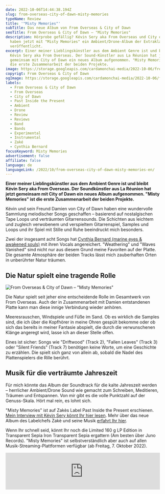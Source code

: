 ```yaml
---
date: 2022-10-06T14:44:38.194Z
slug: from-overseas-city-of-dawn-misty-memories
typeName: Review
title: '"Misty Memories"'
subTitle: Das neue Album von From Overseas & City of Dawn
seoTitle: From Overseas & City of Dawn – "Misty Memories"
description: Hörprobe gefällig? Kévin Sery aka From Overseas und City of Dawn
  haben jetzt mit "Misty Memories" ein Ambient/Drone-Album der Extraklasse
  veröffentlicht.
excerpt: Einer meiner Lieblingskünstler aus dem Ambient Genre ist und bleibt
  Kévin Sery aka From Overseas. Der Sound-Künstler aus La Réunion hat jetzt
  gemeinsam mit City of Dawn ein neues Album aufgenommen. "Misty Memories" ist
  die erste Zusammenarbeit der beiden Projekte.
image: https://storage.googleapis.com/cardamonchai-media/2022-10-06/from-overseas-city-of-dawn-misty-memories-jpg-imagine-f8f8f8_f5f2e9_1024_768/640.webp
copyrigt: From Overseas & City of Dawn
ogImage: https://storage.googleapis.com/cardamonchai-media/2022-10-06/from-overseas-city-of-dawn-misty-memories-fb-jpeg-imagine-f8f8f8_dedbd4_1200_628/640.webp
labels:
  - From Overseas & City of Dawn
  - From Overseas
  - City of Dawn
  - Past Inside the Present
  - Ambient
  - Drone
  - Review
  - Reviews
  - Band
  - Bands
  - Experimental
  - Instrumental
  - Zaké
  - Cynthia Bernard
focusKeyword: Misty Memories
advertisement: false
affiliate: false
language: de
languageLink: /2022/10/from-overseas-city-of-dawn-misty-memories-en/
---
```

**Einer meiner Lieblingskünstler aus dem Ambient Genre ist und bleibt Kévin Sery aka From Overseas. Der Soundkünstler aus La Réunion hat jetzt gemeinsam mit City of Dawn ein neues Album aufgenommen. "Misty Memories" ist die erste Zusammenarbeit der beiden Projekte.**

Kévin und sein Freund Damien von City of Dawn haben eine wundervolle Sammlung melodischer Songs geschaffen – basierend auf nostalgischen Tape Loops und verträumten Gitarrensounds. Die Schichten aus leichtem und zugleich verwobenem und verspieltem Gitarrenspiel, Samples und Loops und ihr Spiel mit Stille und Ruhe beeindruckt mich besonders. 

Zwei der insgesamt acht Songs hat [Cynthia Bernard (marine eyes & awakened souls)](/2021/10/awakened-souls/) mit ihren Vocals angereichert. "Weathering" und "Waves Vanished" sind nicht nur aus diesem Grund meine Favoriten auf der Platte. Die gesamte Atmosphäre der beiden Tracks lässt mich zauberhaften Orten in unberührter Natur träumen.

## Die Natur spielt eine tragende Rolle

![From Overseas & City of Dawn – "Misty Memories"](https://storage.googleapis.com/cardamonchai-media/2022-10-06/from-overseas-city-of-dawn-misty-memories-vinyl-jpg-imagine-f8f8f8_d6d4cf_1024_768/640.webp "From Overseas & City of Dawn – \"Misty Memories\"")

Die Natur spielt seit jeher eine entscheidende Rolle im Gesamtwerk von From Overseas. Auch der in Zusammenarbeit mit Damien entstandenen Platte kann man diese innige Verbindung wieder anhören. 

Meeresrauschen, Windspiele und Füße im Sand. Ob es wirklich die Samples sind, die ich über die Kopfhörer in meine Ohren gespült bekomme oder ob sich das bereits in meiner Fantasie abspielt, die durch die verwunschenen Klänge angeregt wird, lasse ich an dieser Stelle offen.

Eines ist sicher: Songs wie "Driftwood" (Track 2), "Fallen Leaves" (Track 3) oder "Silent Friends" (Track 7) benötigen keine Worte, um eine Geschichte zu erzählen. Die spielt sich ganz von allein ab, sobald die Nadel des Plattenspielers die Rille berührt.

## Musik für die verträumte Jahreszeit

Für mich könnte das Album der Soundtrack für die kalte Jahreszeit werden – herrlicher Ambient/Drone Sound wie gemacht zum Schreiben, Meditieren, Träumen und Entspannen. Von mir gibt es die volle Punktzahl auf der Genuss-Skala. Hört mal rein, es lohnt sich.

"Misty Memories" ist auf Zakès Label Past Inside the Present erschienen. [Mein Interview mit Kévin Sery könnt Ihr hier lesen](/2020/04/from-overseas-interview/). Mehr über das neue Album des Labelchefs Zakè und seine Musik [erfahrt Ihr hier](/2022/05/zake-sound-space-variations/).

Wenn Ihr schnell seid, könnt Ihr noch die Limited 160 g LP Edition in Transparent Sepia Iron Transparent Sepia ergattern (Am besten über Juno Records). "Misty Memories" ist selbstverständlich aber auch auf allen Musik-Streaming-Plattformen verfügbar (ab Freitag, 7. Oktober 2022).

<iframe style="border: 0; width: 100%; height: 120px;" src="https://bandcamp.com/EmbeddedPlayer/album=3268796922/size=large/bgcol=ffffff/linkcol=5c9b72/tracklist=false/artwork=small/transparent=true/" seamless><a href="https://pitp.bandcamp.com/album/misty-memories">Misty Memories by From Overseas &amp; City of Dawn</a></iframe>